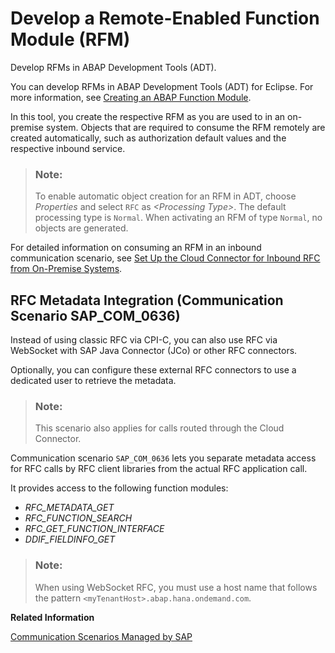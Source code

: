 <!-- loioabf7105063f345edad7588cf58d53118 -->

# Develop a Remote-Enabled Function Module \(RFM\)

Develop RFMs in ABAP Development Tools \(ADT\).

You can develop RFMs in ABAP Development Tools \(ADT\) for Eclipse. For more information, see [Creating an ABAP Function Module](https://help.sap.com/viewer/5371047f1273405bb46725a417f95433/Cloud/en-US/4ec6a4ea6e391014adc9fffe4e204223.html).

In this tool, you create the respective RFM as you are used to in an on-premise system. Objects that are required to consume the RFM remotely are created automatically, such as authorization default values and the respective inbound service.

> ### Note:  
> To enable automatic object creation for an RFM in ADT, choose *Properties* and select `RFC` as *<Processing Type\>*. The default processing type is `Normal`. When activating an RFM of type `Normal`, no objects are generated.

For detailed information on consuming an RFM in an inbound communication scenario, see [Set Up the Cloud Connector for Inbound RFC from On-Premise Systems](set-up-the-cloud-connector-for-inbound-rfc-from-on-premise-systems-2ec368e.md).



<a name="loioabf7105063f345edad7588cf58d53118__section_h2r_sqf_m4b"/>

## RFC Metadata Integration \(Communication Scenario SAP\_COM\_0636\)

Instead of using classic RFC via CPI-C, you can also use RFC via WebSocket with SAP Java Connector \(JCo\) or other RFC connectors.

Optionally, you can configure these external RFC connectors to use a dedicated user to retrieve the metadata.

> ### Note:  
> This scenario also applies for calls routed through the Cloud Connector.

Communication scenario `SAP_COM_0636` lets you separate metadata access for RFC calls by RFC client libraries from the actual RFC application call.

It provides access to the following function modules:

-   *RFC\_METADATA\_GET*
-   *RFC\_FUNCTION\_SEARCH*
-   *RFC\_GET\_FUNCTION\_INTERFACE*
-   *DDIF\_FIELDINFO\_GET*

> ### Note:  
> When using WebSocket RFC, you must use a host name that follows the pattern `<myTenantHost>.abap.hana.ondemand.com`.

**Related Information**  


[Communication Scenarios Managed by SAP](communication-scenarios-managed-by-sap-c15c71a.md "SAP provides ready-to-use communication scenarios. These scenarios can contain inbound and outbound services.")

